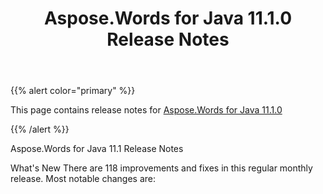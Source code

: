 ﻿---
title: Aspose.Words for Java 11.1.0 Release Notes
articleTitle: Aspose.Words for Java 11.1.0 Release Notes
linktitle: Aspose.Words for Java 11.1.0 Release Notes
description: "Aspose.Words for Java 11.1.0 Release Notes – the latest updates and fixes."
type: docs
weight: 100
url: /java/aspose-words-for-java-11-1-0-release-notes/
---

{{% alert color="primary" %}}

This page contains release notes for [Aspose.Words for Java 11.1.0](https://downloads.aspose.com/words/java/new-releases/aspose.words-for-java-11.1.0/)

{{% /alert %}}

Aspose.Words for Java 11.1 Release Notes

What's New 
There are 118 improvements and fixes in this regular monthly release. Most notable changes are: 

